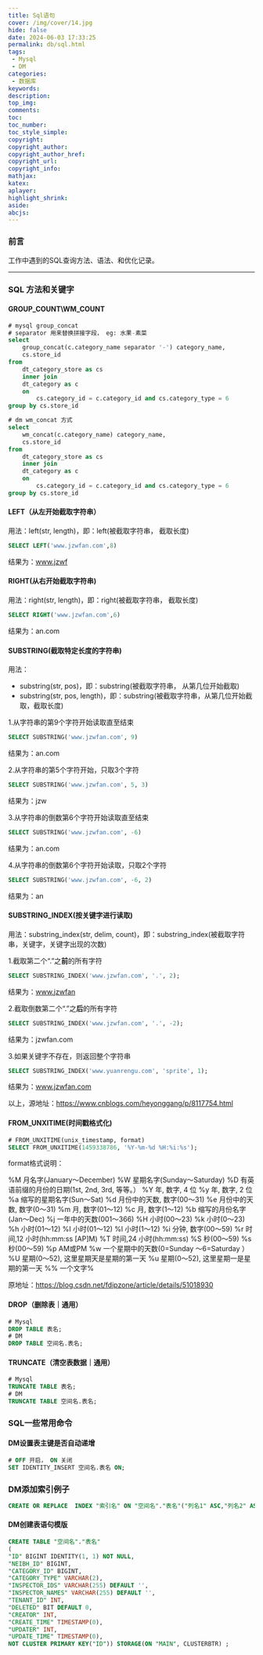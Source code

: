 ```yaml
---
title: Sql语句
cover: /img/cover/14.jpg
hide: false
date: 2024-06-03 17:33:25
permalink: db/sql.html
tags:
 - Mysql
 - DM
categories:
 - 数据库
keywords:
description:
top_img:
comments:
toc:
toc_number:
toc_style_simple:
copyright:
copyright_author:
copyright_author_href:
copyright_url:
copyright_info:
mathjax:
katex:
aplayer:
highlight_shrink:
aside:
abcjs:
---
```


### 前言

工作中遇到的SQL查询方法、语法、和优化记录。

----

### SQL 方法和关键字

#### GROUP_COUNT\WM_COUNT

```sql
# mysql group_concat
# separator 用来替换拼接字段， eg: 水果-素菜
select
	group_concat(c.category_name separator '-') category_name,
	cs.store_id
from
	dt_category_store as cs
	inner join
	dt_category as c
	on 
		cs.category_id = c.category_id and cs.category_type = 6
group by cs.store_id
```

```sql
# dm wm_concat 方式
select
	wm_concat(c.category_name) category_name,
	cs.store_id
from
	dt_category_store as cs
	inner join
	dt_category as c
	on 
		cs.category_id = c.category_id and cs.category_type = 6
group by cs.store_id
```

#### LEFT（从**左**开始截取字符串）

用法：left(str, length)，即：left(被截取字符串， 截取长度)

```sql
SELECT LEFT('www.jzwfan.com',8)
```

结果为：www.jzwf

#### RIGHT(从**右**开始截取字符串)

用法：right(str, length)，即：right(被截取字符串， 截取长度)

```SQL
SELECT RIGHT('www.jzwfan.com',6)
```

结果为：an.com

#### SUBSTRING(截取**特定长度**的字符串)

用法：

- substring(str, pos)，即：substring(被截取字符串， 从第几位开始截取)
- substring(str, pos, length)，即：substring(被截取字符串，从第几位开始截取，截取长度)

1.从字符串的第9个字符开始读取直至结束

```sql
SELECT SUBSTRING('www.jzwfan.com', 9)
```

结果为：an.com

2.从字符串的第5个字符开始，只取3个字符

```sql
SELECT SUBSTRING('www.jzwfan.com', 5, 3)
```

结果为：jzw

3.从字符串的倒数第6个字符开始读取直至结束

```sql
SELECT SUBSTRING('www.jzwfan.com', -6)
```

结果为：an.com

4.从字符串的倒数第6个字符开始读取，只取2个字符

```sql
SELECT SUBSTRING('www.jzwfan.com', -6, 2)
```

结果为：an

#### SUBSTRING_INDEX(按**关键字**进行读取)

用法：substring_index(str, delim, count)，即：substring_index(被截取字符串，关键字，关键字出现的次数)

1.截取第二个“.”之**前**的所有字符

```sql
SELECT SUBSTRING_INDEX('www.jzwfan.com', '.', 2);
```

结果为：www.jzwfan

2.截取倒数第二个“.”之**后**的所有字符

```sql
SELECT SUBSTRING_INDEX('www.jzwfan.com', '.', -2);
```

结果为：jzwfan.com

3.如果关键字不存在，则返回整个字符串

```sql
SELECT SUBSTRING_INDEX('www.yuanrengu.com', 'sprite', 1);
```

结果为：www.jzwfan.com

以上，源地址：https://www.cnblogs.com/heyonggang/p/8117754.html

#### FROM_UNXITIME(时间戳格式化)

```sql
# FROM_UNXITIME(unix_timestamp, format)
SELECT FROM_UNXITIME(1459338786, '%Y-%m-%d %H:%i:%s');
```

format格式说明：

%M 月名字(January～December)
%W 星期名字(Sunday～Saturday)
%D 有英语前缀的月份的日期(1st, 2nd, 3rd, 等等。）
%Y 年, 数字, 4 位
%y 年, 数字, 2 位
%a 缩写的星期名字(Sun～Sat)
%d 月份中的天数, 数字(00～31)
%e 月份中的天数, 数字(0～31)
%m 月, 数字(01～12)
%c 月, 数字(1～12)
%b 缩写的月份名字(Jan～Dec)
%j 一年中的天数(001～366)
%H 小时(00～23)
%k 小时(0～23)
%h 小时(01～12)
%I 小时(01～12)
%l 小时(1～12)
%i 分钟, 数字(00～59)
%r 时间,12 小时(hh:mm:ss [AP]M)
%T 时间,24 小时(hh:mm:ss)
%S 秒(00～59)
%s 秒(00～59)
%p AM或PM
%w 一个星期中的天数(0=Sunday ～6=Saturday ）
%U 星期(0～52), 这里星期天是星期的第一天
%u 星期(0～52), 这里星期一是星期的第一天
%% 一个文字%

原地址：https://blog.csdn.net/fdipzone/article/details/51018930

#### DROP（删除表｜通用）

```sql
# Mysql
DROP TABLE 表名;
# DM
DROP TABLE 空间名.表名;
```

#### TRUNCATE（清空表数据｜通用）

```sql
# Mysql
TRUNCATE TABLE 表名;
# DM
TRUNCATE TABLE 空间名.表名;
```



### SQL一些常用命令

#### DM设置表主键是否自动递增

```sql
# OFF 开启， ON 关闭
SET IDENTITY_INSERT 空间名.表名 ON;
```

### DM添加索引例子

```sql
CREATE OR REPLACE  INDEX "索引名" ON "空间名"."表名"("列名1" ASC,"列名2" ASC,"列名3" ASC...) STORAGE(ON "MAIN", CLUSTERBTR);
```

#### DM创建表语句模版

```sql
CREATE TABLE "空间名"."表名"
(
"ID" BIGINT IDENTITY(1, 1) NOT NULL,
"NEIBH_ID" BIGINT,
"CATEGORY_ID" BIGINT,
"CATEGORY_TYPE" VARCHAR(2),
"INSPECTOR_IDS" VARCHAR(255) DEFAULT '',
"INSPECTOR_NAMES" VARCHAR(255) DEFAULT '',
"TENANT_ID" INT,
"DELETED" BIT DEFAULT 0,
"CREATOR" INT,
"CREATE_TIME" TIMESTAMP(0),
"UPDATER" INT,
"UPDATE_TIME" TIMESTAMP(0),
NOT CLUSTER PRIMARY KEY("ID")) STORAGE(ON "MAIN", CLUSTERBTR) ;
```



